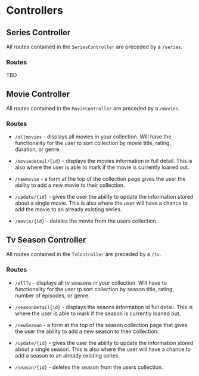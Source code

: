# Controllers

## Series Controller

All routes contained in the `SeriesController` are preceded by a `/series`.

### Routes

TBD

## Movie Controller

All routes contained in the `MovieController` are preceded by a `/movies`.

### Routes

* `/allmovies` - displays all movies in your collection. Will have the functionality for the user to sort collection by movie title, rating, duration, or genre. 

* `/moviedetail/{id}` - displays the movies information in full detail. This is also where the user is able to mark if the movie is currently loaned out. 

* `/newmovie` - a form at the top of the collection page gives the user the ability to add a new movie to their collection.

* `/update/{id}` - gives the user the ability to update the information stored about a single movie. This is also where the user will have a chance to add the movie to an already existing series.

* `/movie/{id}` - deletes the movie from the users collection.

## Tv Season Controller

All routes contained in the `TvController` are preceded by a `/tv`.

### Routes

* `/allTv` - displays all tv seasons in your collection. Will have to functionality for the user tp sort collection by season title, rating, number of episodes, or genre.

* `/seasonDetail{id}` - displays the seaons information id full detail. This is where the user is able to mark if the season is currently loaned out.

* `/newSeason` - a form at the top of the season collection page that gives the user the ability to add a new season to their collection.

* `/update/{id}` - gives the user the ability to update the information stored about a single season. This is also where the user will have a chance to add a season to an already existing series.

* `/season/{id}` - deletes the season from the users collection.

